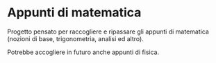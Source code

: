 # Appunti di matematica

Progetto pensato per raccogliere e ripassare gli appunti di matematica (nozioni di base, trigonometria, analisi ed altro).

Potrebbe accogliere in futuro anche appunti di fisica.
